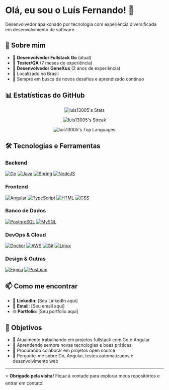 # Olá, eu sou o Luís Fernando! 👋

Desenvolvedor apaixonado por tecnologia com experiência diversificada em desenvolvimento de software.

## 🚀 Sobre mim

- 💼 **Desenvolvedor Fullstack Go** (atual)
- 🧪 **Tester/QA** (7 meses de experiência)
- 🔧 **Desenvolvedor GeneXus** (2 anos de experiência)
- 📍 Localizado no Brasil
- 🎯 Sempre em busca de novos desafios e aprendizado contínuo

## 📊 Estatísticas do GitHub

<div align="center">
  
![luis13005's Stats](https://github-readme-stats.vercel.app/api?username=luis13005&theme=vue-dark&show_icons=true&hide_border=true&count_private=true)

![luis13005's Streak](https://github-readme-streak-stats.herokuapp.com/?user=luis13005&theme=vue-dark&hide_border=true)

![luis13005's Top Languages](https://github-readme-stats.vercel.app/api/top-langs/?username=luis13005&theme=vue-dark&show_icons=true&hide_border=true&layout=compact)

</div>

## 🛠️ Tecnologias e Ferramentas

### Backend
[![Go](https://skillicons.dev/icons?i=go)](https://skillicons.dev)
[![Java](https://skillicons.dev/icons?i=java)](https://skillicons.dev)
[![Spring](https://skillicons.dev/icons?i=spring)](https://skillicons.dev)
[![NodeJS](https://skillicons.dev/icons?i=nodejs)](https://skillicons.dev)

### Frontend
[![Angular](https://skillicons.dev/icons?i=angular)](https://skillicons.dev)
[![TypeScript](https://skillicons.dev/icons?i=typescript)](https://skillicons.dev)
[![HTML](https://skillicons.dev/icons?i=html)](https://skillicons.dev)
[![CSS](https://skillicons.dev/icons?i=css)](https://skillicons.dev)

### Banco de Dados
[![PostgreSQL](https://skillicons.dev/icons?i=postgres)](https://skillicons.dev)
[![MySQL](https://skillicons.dev/icons?i=mysql)](https://skillicons.dev)

### DevOps & Cloud
[![Docker](https://skillicons.dev/icons?i=docker)](https://skillicons.dev)
[![AWS](https://skillicons.dev/icons?i=aws)](https://skillicons.dev)
[![Git](https://skillicons.dev/icons?i=git)](https://skillicons.dev)
[![Linux](https://skillicons.dev/icons?i=linux)](https://skillicons.dev)

### Design & Outras
[![Figma](https://skillicons.dev/icons?i=figma)](https://skillicons.dev)
[![Postman](https://skillicons.dev/icons?i=postman)](https://skillicons.dev)

## 📫 Como me encontrar

- 💼 **LinkedIn**: [Seu LinkedIn aqui]
- 📧 **Email**: [Seu email aqui]
- 🌐 **Portfolio**: [Seu portfolio aqui]

## 🎯 Objetivos

- 🔭 Atualmente trabalhando em projetos fullstack com Go e Angular
- 🌱 Aprendendo sempre novas tecnologias e boas práticas
- 👯 Procurando colaborar em projetos open source
- 💬 Pergunte-me sobre Go, Angular, testes automatizados e desenvolvimento web

---

⭐ **Obrigado pela visita!** Fique à vontade para explorar meus repositórios e entrar em contato!
